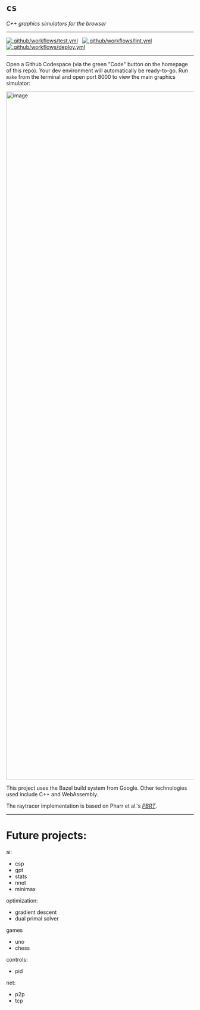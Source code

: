 # `cs`

*C++ graphics simulators for the browser*

---

[![.github/workflows/test.yml](https://github.com/p13i/cs/actions/workflows/test.yml/badge.svg)](https://github.com/p13i/cs/actions/workflows/test.yml)
&nbsp;
[![.github/workflows/lint.yml](https://github.com/p13i/cs/actions/workflows/lint.yml/badge.svg)](https://github.com/p13i/cs/actions/workflows/lint.yml)
&nbsp;
[![.github/workflows/deploy.yml](https://github.com/p13i/cs/actions/workflows/deploy.yml/badge.svg)](https://github.com/p13i/cs/actions/workflows/deploy.yml)

---

Open a Github Codespace (via the green "Code" button on the homepage of this repo). Your dev environment will automatically be ready-to-go. Run `make` from the terminal and open port 8000 to view the main graphics simulator:

<img width="1844" alt="image" src="https://github.com/p13i/cs/assets/13140065/58a0fe4b-98aa-4dda-af8b-9375f6d3eac1">

This project uses the Bazel build system from Google. Other technologies used include C++ and WebAssembly.

The raytracer implementation is based on Pharr et al.'s [*PBRT*](pbr-book.org).

---

# Future projects:

ai:
* csp
* gpt
* stats
* nnet
* minimax

optimization:
* gradient descent
* dual primal solver

games
* uno
* chess

controls: 
* pid 

net:
* p2p
* tcp
